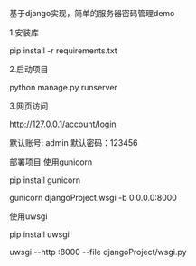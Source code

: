 基于django实现，简单的服务器密码管理demo

1.安装库

pip install -r requirements.txt


2.启动项目

python manage.py runserver


3.网页访问

http://127.0.0.1/account/login

默认账号: admin
默认密码：123456

部署项目
使用gunicorn

pip install gunicorn

gunicorn djangoProject.wsgi -b 0.0.0.0:8000

使用uwsgi

pip install uwsgi

uwsgi --http :8000 --file djangoProject/wsgi.py
